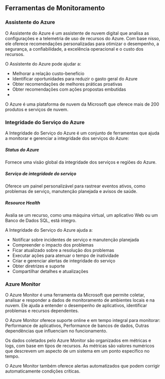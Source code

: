 ## Ferramentas de Monitoramento

### Assistente do Azure
O Assistente do Azure é um assistente de nuvem digital que analisa as configurações e a telemetria de uso de recursos do Azure. Com base nisso, ele oferece recomendações personalizadas para otimizar o desempenho, a segurança, a confiabilidade, a excelência operacional e o custo dos recursos. 

O Assistente do Azure pode ajudar a:
- Melhorar a relação custo-benefício
- Identificar oportunidades para reduzir o gasto geral do Azure
- Obter recomendações de melhores práticas proativas
- Obter recomendações com ações propostas embutidas
- 
O Azure é uma plataforma de nuvem da Microsoft que oferece mais de 200 produtos e serviços de nuvem.

### Integridade do Serviço do Azure
A Integridade do Serviço do Azure é um conjunto de ferramentas que ajuda a monitorar e gerenciar a integridade dos serviços do Azure:

##### Status do Azure
Fornece uma visão global da integridade dos serviços e regiões do Azure. 
##### Serviço de integridade do serviço
Oferece um painel personalizável para rastrear eventos ativos, como problemas de serviço, manutenção planejada e avisos de saúde. 
##### Resource Health
Avalia se um recurso, como uma máquina virtual, um aplicativo Web ou um Banco de Dados SQL, está íntegro.

A Integridade do Serviço do Azure ajuda a: 

- Notificar sobre incidentes de serviço e manutenção planejada 
- Compreender o impacto dos problemas 
- Ficar atualizado sobre a resolução dos problemas 
- Executar ações para atenuar o tempo de inatividade 
- Criar e gerenciar alertas de integridade do serviço 
- Obter diretrizes e suporte 
- Compartilhar detalhes e atualizações

### Azure Monitor
O Azure Monitor é uma ferramenta da Microsoft que permite coletar, analisar e responder a dados de monitoramento de ambientes locais e na nuvem. Ele ajuda a entender o desempenho de aplicativos, identificar problemas e recursos dependentes. 

O Azure Monitor oferece suporte online e em tempo integral para monitorar: Performance de aplicativos, Performance de bancos de dados, Outras dependências que influenciam no funcionamento. 

Os dados coletados pelo Azure Monitor são organizados em métricas e logs, com base em tipos de recursos. As métricas são valores numéricos que descrevem um aspecto de um sistema em um ponto específico no tempo. 

O Azure Monitor também oferece alertas automatizados que podem corrigir automaticamente condições críticas.

